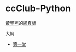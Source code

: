 # ccClub-Python

[黃聖翔](https://www.facebook.com/profile.php?id=100001348802783)的[網頁版](https://jshuang0520.github.io/2017ccClub-Python/)

大綱

- [第一堂](http://nbviewer.jupyter.org/github/jshuang0520/ccClub-Python/blob/master/2017.09.28%20ccClub%20-%201.ipynb)
